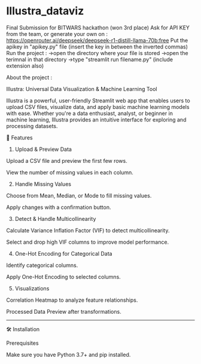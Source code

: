 # Illustra_dataviz
 Final Submission for BITWARS hackathon (won 3rd place)
Ask for API KEY from the team, or generate your own on : https://openrouter.ai/deepseek/deepseek-r1-distill-llama-70b:free
Put the apikey in "apikey.py" file (insert the key in between the inverted commas)
Run the project : ->open the directory where your file is stored
                  ->open the terimnal in that directory
                  ->type "streamlit run filename.py" (include extension also)

About the project : 

Illustra: Universal Data Visualization & Machine Learning Tool

Illustra is a powerful, user-friendly Streamlit web app that enables users to upload CSV files, visualize data, and apply basic machine learning models with ease. Whether you're a data enthusiast, analyst, or beginner in machine learning, Illustra provides an intuitive interface for exploring and processing datasets.

🚀 Features

1) Upload & Preview Data

Upload a CSV file and preview the first few rows.

View the number of missing values in each column.


2) Handle Missing Values

Choose from Mean, Median, or Mode to fill missing values.

Apply changes with a confirmation button.


3) Detect & Handle Multicollinearity

Calculate Variance Inflation Factor (VIF) to detect multicollinearity.

Select and drop high VIF columns to improve model performance.


4) One-Hot Encoding for Categorical Data

Identify categorical columns.

Apply One-Hot Encoding to selected columns.

5) Visualizations

Correlation Heatmap to analyze feature relationships.

Processed Data Preview after transformations.



---

🛠 Installation

Prerequisites

Make sure you have Python 3.7+ and pip installed.



